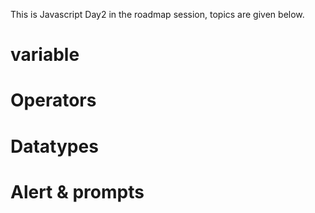 This is Javascript Day2 in the roadmap session,  topics are given below.
# variable
# Operators
# Datatypes
# Alert & prompts


